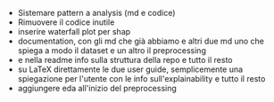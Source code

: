 - Sistemare pattern a analysis (md e codice)
- Rimuovere il codice inutile
- inserire waterfall plot per shap
- documentation, con gli md che già abbiamo e altri due md uno che spiega a modo il dataset e un altro il preprocessing
- e nella readme info sulla struttura della repo e tutto il resto
- su LaTeX direttamente le due user guide, semplicemente una spiegazione per l'utente con le info sull'explainability e tutto il resto
- aggiungere eda all'inizio del preprocessing